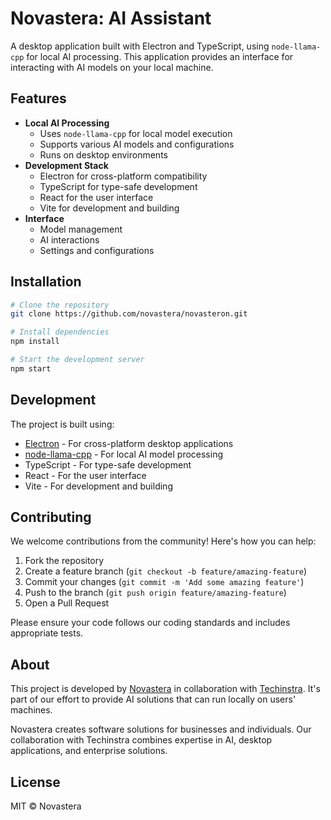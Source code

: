 # Novastera: AI Assistant

A desktop application built with Electron and TypeScript, using `node-llama-cpp` for local AI processing. This application provides an interface for interacting with AI models on your local machine.

## Features

* **Local AI Processing**
  * Uses `node-llama-cpp` for local model execution
  * Supports various AI models and configurations
  * Runs on desktop environments
* **Development Stack**
  * Electron for cross-platform compatibility
  * TypeScript for type-safe development
  * React for the user interface
  * Vite for development and building
* **Interface**
  * Model management
  * AI interactions
  * Settings and configurations

## Installation

```bash
# Clone the repository
git clone https://github.com/novastera/novasteron.git

# Install dependencies
npm install

# Start the development server
npm start
```

## Development

The project is built using:
- [Electron](https://www.electronjs.org/) - For cross-platform desktop applications
- [node-llama-cpp](https://node-llama-cpp.withcat.ai/) - For local AI model processing
- TypeScript - For type-safe development
- React - For the user interface
- Vite - For development and building

## Contributing

We welcome contributions from the community! Here's how you can help:

1. Fork the repository
2. Create a feature branch (`git checkout -b feature/amazing-feature`)
3. Commit your changes (`git commit -m 'Add some amazing feature'`)
4. Push to the branch (`git push origin feature/amazing-feature`)
5. Open a Pull Request

Please ensure your code follows our coding standards and includes appropriate tests.

## About

This project is developed by [Novastera](https://novastera.com/) in collaboration with [Techinstra](https://www.techinstra.com/). It's part of our effort to provide AI solutions that can run locally on users' machines.

Novastera creates software solutions for businesses and individuals. Our collaboration with Techinstra combines expertise in AI, desktop applications, and enterprise solutions.

## License

MIT © Novastera
